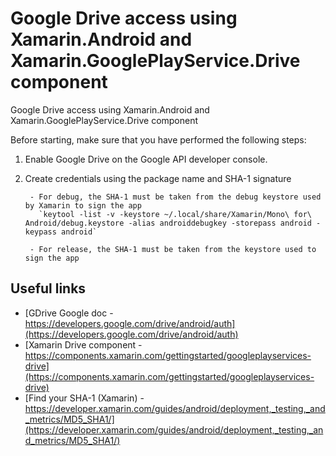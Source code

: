 # Google Drive access using Xamarin.Android and Xamarin.GooglePlayService.Drive component

Google Drive access using Xamarin.Android and Xamarin.GooglePlayService.Drive component

Before starting, make sure that you have performed the following steps:

 1. Enable Google Drive on the Google API developer console.
 2. Create credentials using the package name and SHA-1 signature
 
         - For debug, the SHA-1 must be taken from the debug keystore used by Xamarin to sign the app
           `keytool -list -v -keystore ~/.local/share/Xamarin/Mono\ for\ Android/debug.keystore -alias androiddebugkey -storepass android -keypass android`
           
         - For release, the SHA-1 must be taken from the keystore used to sign the app

## Useful links

- [GDrive Google doc - https://developers.google.com/drive/android/auth](https://developers.google.com/drive/android/auth)
- [Xamarin Drive component - https://components.xamarin.com/gettingstarted/googleplayservices-drive](https://components.xamarin.com/gettingstarted/googleplayservices-drive)
- [Find your SHA-1 (Xamarin) - https://developer.xamarin.com/guides/android/deployment,_testing,_and_metrics/MD5_SHA1/](https://developer.xamarin.com/guides/android/deployment,_testing,_and_metrics/MD5_SHA1/)
